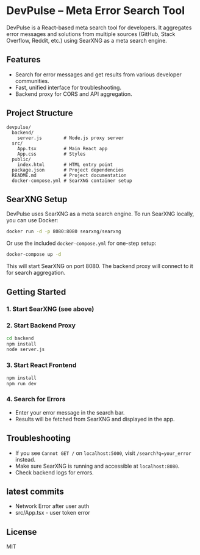 
# DevPulse – Meta Error Search Tool

DevPulse is a React-based meta search tool for developers. It aggregates error messages and solutions from multiple sources (GitHub, Stack Overflow, Reddit, etc.) using SearXNG as a meta search engine.

## Features
- Search for error messages and get results from various developer communities.
- Fast, unified interface for troubleshooting.
- Backend proxy for CORS and API aggregation.

## Project Structure
```
devpulse/
  backend/
    server.js        # Node.js proxy server
  src/
    App.tsx          # Main React app
    App.css          # Styles
  public/
    index.html       # HTML entry point
  package.json       # Project dependencies
  README.md          # Project documentation
  docker-compose.yml # SearXNG container setup
```

## SearXNG Setup

DevPulse uses SearXNG as a meta search engine. To run SearXNG locally, you can use Docker:

```bash
docker run -d -p 8080:8080 searxng/searxng
```

Or use the included `docker-compose.yml` for one-step setup:

```bash
docker-compose up -d
```

This will start SearXNG on port 8080. The backend proxy will connect to it for search aggregation.

## Getting Started

### 1. Start SearXNG (see above)

### 2. Start Backend Proxy
```bash
cd backend
npm install
node server.js
```

### 3. Start React Frontend
```bash
npm install
npm run dev
```

### 4. Search for Errors
- Enter your error message in the search bar.
- Results will be fetched from SearXNG and displayed in the app.

## Troubleshooting
- If you see `Cannot GET /` on `localhost:5000`, visit `/search?q=your_error` instead.
- Make sure SearXNG is running and accessible at `localhost:8080`.
- Check backend logs for errors.

## latest commits
- Network Error after user auth 
- src/App.tsx - user token error

## License
MIT
